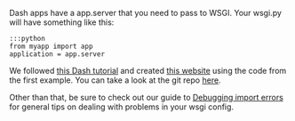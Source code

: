 
<!--
.. title: How to configure a Dash web app as a pythonanywhere wsgi application
.. slug: DashWSGIConfig
.. date: 2015-05-13 14:35:28 UTC+01:00
.. tags:
.. category:
.. link:
.. description:
.. type: text
-->



Dash apps have a app.server that you need to pass to WSGI. Your wsgi.py will have something like this:

    :::python
    from myapp import app
    application = app.server

We followed [this Dash tutorial](https://plot.ly/dash/getting-started)
and created [this website](http://dashingdemo.pythonanywhere.com/) using the 
code from the first example. You can take a look at the git repo [here](https://github.com/pythonanywhere/dashingdemo).

Other than that, be sure to check out our guide to [Debugging import errors](/pages/DebuggingImportError) for general tips on dealing with problems in your wsgi config.
